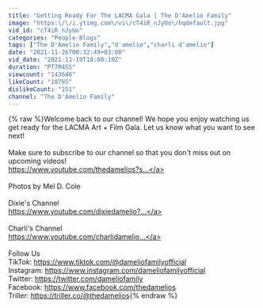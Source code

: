 ```yaml
---
title: "Getting Ready For The LACMA Gala | The D'Amelio Family"
image: "https:\/\/i.ytimg.com\/vi\/cT4iR_nJyUo\/hqdefault.jpg"
vid_id: "cT4iR_nJyUo"
categories: "People-Blogs"
tags: ["The D'Amelio Family","d'amelio","charli d'amelio"]
date: "2021-11-26T00:32:49+03:00"
vid_date: "2021-11-19T18:00:10Z"
duration: "PT7M45S"
viewcount: "143646"
likeCount: "10785"
dislikeCount: "151"
channel: "The D'Amelio Family"
---
```

{% raw %}Welcome back to our channel! We hope you enjoy watching us get ready for the LACMA Art + Film Gala. Let us know what you want to see next!<br /><br />Make sure to subscribe to our channel so that you don't miss out on upcoming videos!<br /><a rel="nofollow" target="blank" href="https://www.youtube.com/thedamelios?s...">https://www.youtube.com/thedamelios?s...</a><br /><br />Photos by Mel D. Cole<br /><br />Dixie's Channel<br /><a rel="nofollow" target="blank" href="https://www.youtube.com/dixiedamelio?...">https://www.youtube.com/dixiedamelio?...</a><br /><br />Charli's Channel<br /><a rel="nofollow" target="blank" href="https://www.youtube.com/charlidamelio...">https://www.youtube.com/charlidamelio...</a><br /><br />Follow Us<br />TikTok: <a rel="nofollow" target="blank" href="https://www.tiktok.com/@dameliofamilyofficial">https://www.tiktok.com/@dameliofamilyofficial</a><br />Instagram: <a rel="nofollow" target="blank" href="https://www.instagram.com/dameliofamilyofficial">https://www.instagram.com/dameliofamilyofficial</a><br />Twitter: <a rel="nofollow" target="blank" href="https://twitter.com/dameliofamily">https://twitter.com/dameliofamily</a><br />Facebook: <a rel="nofollow" target="blank" href="https://www.facebook.com/thedamelios">https://www.facebook.com/thedamelios</a><br />Triller: <a rel="nofollow" target="blank" href="https://triller.co/@thedamelios">https://triller.co/@thedamelios</a>{% endraw %}
